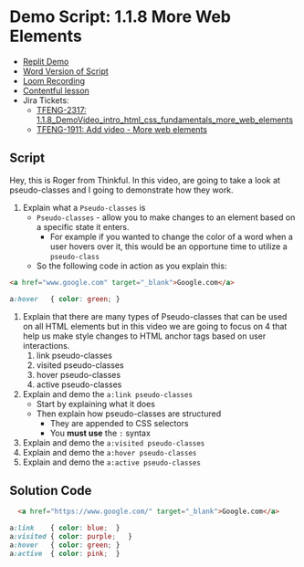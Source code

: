 # Demo Script: 1.1.8 More Web Elements

* [Replit Demo](https://replit.com/@mrrocampbell/114-html-basics#index.html)
* [Word Version of Script](https://chegg-my.sharepoint.com/:w:/p/rocampbell/EW2p2H4m-r1Dh7o-BNZeOWEBy3sqsMUI5mSPh8ufciQyyw?e=b8S64k)
* [Loom Recording](https://www.loom.com/share/98a2bf26d9cf48c9befbc28df159cb2e)
* [Contentful lesson](https://overview.thinkful.com/preview/JS-MODULAR/version/1/introduction-to-web-development/guild-b2b-eng-module-introduction-html-css-fundamentals/modeng-more-web-elements)
* Jira Tickets:
  * [TFENG-2317: 1.1.8_DemoVideo_intro_html_css_fundamentals_more_web_elements](https://chegg.atlassian.net/browse/TFENG-2317)
  * [TFENG-1911: Add video - More web elements](https://chegg.atlassian.net/browse/TFENG-1911)

## Script

Hey, this is Roger from Thinkful. In this video, are going to take a look at pseudo-classes and I going to demonstrate how they work.

1. Explain what a `Pseudo-classes` is
   * `Pseudo-classes` - allow you to make changes to an element based on a specific state it enters.
     * For example if you wanted to change the color of a word when a user hovers over it, this would be an opportune time to utilize a `pseudo-class`
   * So the following code in action as you explain this:
```html
<a href="www.google.com" target="_blank">Google.com</a>
```

```css
a:hover   { color: green; }
```

1. Explain that there are many types of Pseudo-classes that can be used on all HTML elements but in this video we are going to focus on 4 that help us make style changes to HTML anchor tags based on user interactions.
   1. link pseudo-classes
   2. visited pseudo-classes
   3. hover pseudo-classes
   4. active pseudo-classes
2. Explain and demo the `a:link pseudo-classes`
   * Start by explaining what it does
   * Then explain how pseudo-classes are structured
     * They are appended to CSS selectors
     * You **must use** the `:` syntax
3. Explain and demo the `a:visited pseudo-classes`
4. Explain and demo the `a:hover pseudo-classes`
5. Explain and demo the `a:active pseudo-classes`

## Solution Code
```html
  <a href="https://www.google.com/" target="_blank">Google.com</a>
```
```css
a:link    { color: blue;  }
a:visited { color: purple;   }
a:hover   { color: green; }
a:active  { color: pink;  }
```